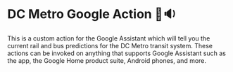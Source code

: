 # DC Metro Google Action 💬🔉
This is a custom action for the Google Assistant which will tell you the current rail and bus predictions for the DC Metro transit system. These actions can be invoked on anything that supports Google Assistant such as the app, the Google Home product suite, Android phones, and more. 

